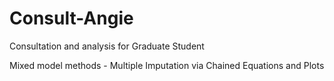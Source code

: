 # Consult-Angie
Consultation and analysis for Graduate Student

Mixed model methods - Multiple Imputation via Chained Equations and Plots
